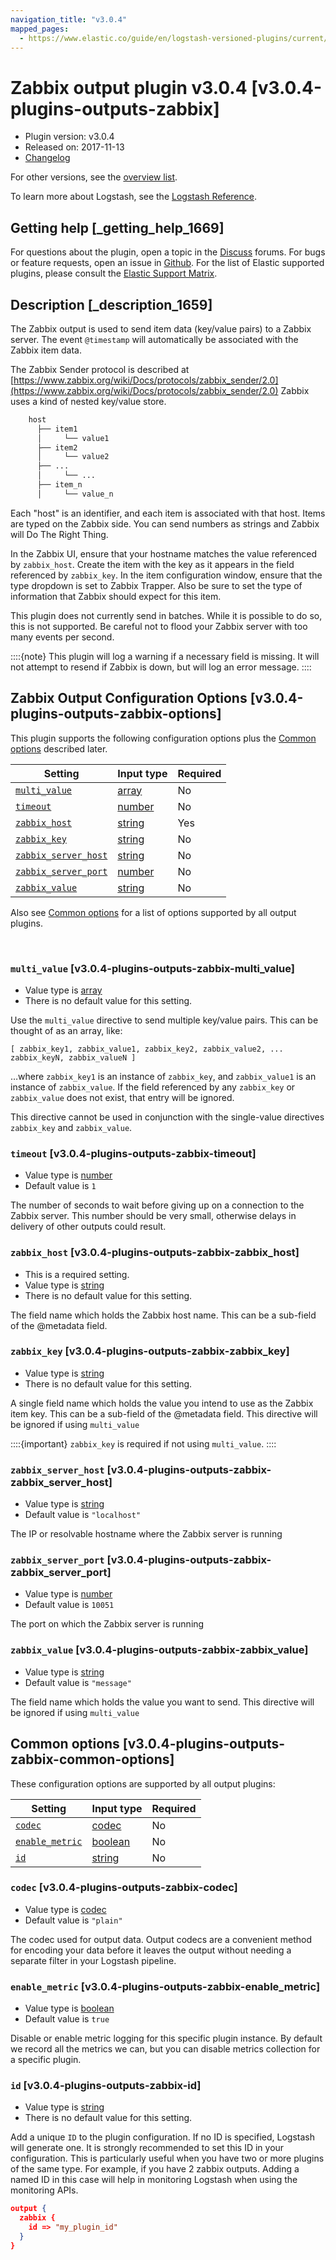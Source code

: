 ```yaml
---
navigation_title: "v3.0.4"
mapped_pages:
  - https://www.elastic.co/guide/en/logstash-versioned-plugins/current/v3.0.4-plugins-outputs-zabbix.html
---
```


# Zabbix output plugin v3.0.4 [v3.0.4-plugins-outputs-zabbix]


* Plugin version: v3.0.4
* Released on: 2017-11-13
* [Changelog](https://github.com/logstash-plugins/logstash-output-zabbix/blob/v3.0.4/CHANGELOG.md)

For other versions, see the [overview list](output-zabbix-index.md).

To learn more about Logstash, see the [Logstash Reference](logstash://reference/index.md).

## Getting help [_getting_help_1669]

For questions about the plugin, open a topic in the [Discuss](http://discuss.elastic.co) forums. For bugs or feature requests, open an issue in [Github](https://github.com/logstash-plugins/logstash-output-zabbix). For the list of Elastic supported plugins, please consult the [Elastic Support Matrix](https://www.elastic.co/support/matrix#matrix_logstash_plugins).


## Description [_description_1659]

The Zabbix output is used to send item data (key/value pairs) to a Zabbix server.  The event `@timestamp` will automatically be associated with the Zabbix item data.

The Zabbix Sender protocol is described at [https://www.zabbix.org/wiki/Docs/protocols/zabbix_sender/2.0](https://www.zabbix.org/wiki/Docs/protocols/zabbix_sender/2.0) Zabbix uses a kind of nested key/value store.

```txt
    host
      ├── item1
      │     └── value1
      ├── item2
      │     └── value2
      ├── ...
      │     └── ...
      ├── item_n
      │     └── value_n
```

Each "host" is an identifier, and each item is associated with that host. Items are typed on the Zabbix side.  You can send numbers as strings and Zabbix will Do The Right Thing.

In the Zabbix UI, ensure that your hostname matches the value referenced by `zabbix_host`. Create the item with the key as it appears in the field referenced by `zabbix_key`.  In the item configuration window, ensure that the type dropdown is set to Zabbix Trapper. Also be sure to set the type of information that Zabbix should expect for this item.

This plugin does not currently send in batches.  While it is possible to do so, this is not supported.  Be careful not to flood your Zabbix server with too many events per second.

::::{note}
This plugin will log a warning if a necessary field is missing. It will not attempt to resend if Zabbix is down, but will log an error message.
::::



## Zabbix Output Configuration Options [v3.0.4-plugins-outputs-zabbix-options]

This plugin supports the following configuration options plus the [Common options](v3-0-4-plugins-outputs-zabbix.md#v3.0.4-plugins-outputs-zabbix-common-options) described later.

| Setting | Input type | Required |
| --- | --- | --- |
| [`multi_value`](v3-0-4-plugins-outputs-zabbix.md#v3.0.4-plugins-outputs-zabbix-multi_value) | [array](logstash://reference/configuration-file-structure.md#array) | No |
| [`timeout`](v3-0-4-plugins-outputs-zabbix.md#v3.0.4-plugins-outputs-zabbix-timeout) | [number](logstash://reference/configuration-file-structure.md#number) | No |
| [`zabbix_host`](v3-0-4-plugins-outputs-zabbix.md#v3.0.4-plugins-outputs-zabbix-zabbix_host) | [string](logstash://reference/configuration-file-structure.md#string) | Yes |
| [`zabbix_key`](v3-0-4-plugins-outputs-zabbix.md#v3.0.4-plugins-outputs-zabbix-zabbix_key) | [string](logstash://reference/configuration-file-structure.md#string) | No |
| [`zabbix_server_host`](v3-0-4-plugins-outputs-zabbix.md#v3.0.4-plugins-outputs-zabbix-zabbix_server_host) | [string](logstash://reference/configuration-file-structure.md#string) | No |
| [`zabbix_server_port`](v3-0-4-plugins-outputs-zabbix.md#v3.0.4-plugins-outputs-zabbix-zabbix_server_port) | [number](logstash://reference/configuration-file-structure.md#number) | No |
| [`zabbix_value`](v3-0-4-plugins-outputs-zabbix.md#v3.0.4-plugins-outputs-zabbix-zabbix_value) | [string](logstash://reference/configuration-file-structure.md#string) | No |

Also see [Common options](v3-0-4-plugins-outputs-zabbix.md#v3.0.4-plugins-outputs-zabbix-common-options) for a list of options supported by all output plugins.

 

### `multi_value` [v3.0.4-plugins-outputs-zabbix-multi_value]

* Value type is [array](logstash://reference/configuration-file-structure.md#array)
* There is no default value for this setting.

Use the `multi_value` directive to send multiple key/value pairs. This can be thought of as an array, like:

`[ zabbix_key1, zabbix_value1, zabbix_key2, zabbix_value2, ... zabbix_keyN, zabbix_valueN ]`

…​where `zabbix_key1` is an instance of `zabbix_key`, and `zabbix_value1` is an instance of `zabbix_value`.  If the field referenced by any `zabbix_key` or `zabbix_value` does not exist, that entry will be ignored.

This directive cannot be used in conjunction with the single-value directives `zabbix_key` and `zabbix_value`.


### `timeout` [v3.0.4-plugins-outputs-zabbix-timeout]

* Value type is [number](logstash://reference/configuration-file-structure.md#number)
* Default value is `1`

The number of seconds to wait before giving up on a connection to the Zabbix server. This number should be very small, otherwise delays in delivery of other outputs could result.


### `zabbix_host` [v3.0.4-plugins-outputs-zabbix-zabbix_host]

* This is a required setting.
* Value type is [string](logstash://reference/configuration-file-structure.md#string)
* There is no default value for this setting.

The field name which holds the Zabbix host name. This can be a sub-field of the @metadata field.


### `zabbix_key` [v3.0.4-plugins-outputs-zabbix-zabbix_key]

* Value type is [string](logstash://reference/configuration-file-structure.md#string)
* There is no default value for this setting.

A single field name which holds the value you intend to use as the Zabbix item key. This can be a sub-field of the @metadata field. This directive will be ignored if using `multi_value`

::::{important}
`zabbix_key` is required if not using `multi_value`.
::::



### `zabbix_server_host` [v3.0.4-plugins-outputs-zabbix-zabbix_server_host]

* Value type is [string](logstash://reference/configuration-file-structure.md#string)
* Default value is `"localhost"`

The IP or resolvable hostname where the Zabbix server is running


### `zabbix_server_port` [v3.0.4-plugins-outputs-zabbix-zabbix_server_port]

* Value type is [number](logstash://reference/configuration-file-structure.md#number)
* Default value is `10051`

The port on which the Zabbix server is running


### `zabbix_value` [v3.0.4-plugins-outputs-zabbix-zabbix_value]

* Value type is [string](logstash://reference/configuration-file-structure.md#string)
* Default value is `"message"`

The field name which holds the value you want to send. This directive will be ignored if using `multi_value`



## Common options [v3.0.4-plugins-outputs-zabbix-common-options]

These configuration options are supported by all output plugins:

| Setting | Input type | Required |
| --- | --- | --- |
| [`codec`](v3-0-4-plugins-outputs-zabbix.md#v3.0.4-plugins-outputs-zabbix-codec) | [codec](logstash://reference/configuration-file-structure.md#codec) | No |
| [`enable_metric`](v3-0-4-plugins-outputs-zabbix.md#v3.0.4-plugins-outputs-zabbix-enable_metric) | [boolean](logstash://reference/configuration-file-structure.md#boolean) | No |
| [`id`](v3-0-4-plugins-outputs-zabbix.md#v3.0.4-plugins-outputs-zabbix-id) | [string](logstash://reference/configuration-file-structure.md#string) | No |

### `codec` [v3.0.4-plugins-outputs-zabbix-codec]

* Value type is [codec](logstash://reference/configuration-file-structure.md#codec)
* Default value is `"plain"`

The codec used for output data. Output codecs are a convenient method for encoding your data before it leaves the output without needing a separate filter in your Logstash pipeline.


### `enable_metric` [v3.0.4-plugins-outputs-zabbix-enable_metric]

* Value type is [boolean](logstash://reference/configuration-file-structure.md#boolean)
* Default value is `true`

Disable or enable metric logging for this specific plugin instance. By default we record all the metrics we can, but you can disable metrics collection for a specific plugin.


### `id` [v3.0.4-plugins-outputs-zabbix-id]

* Value type is [string](logstash://reference/configuration-file-structure.md#string)
* There is no default value for this setting.

Add a unique `ID` to the plugin configuration. If no ID is specified, Logstash will generate one. It is strongly recommended to set this ID in your configuration. This is particularly useful when you have two or more plugins of the same type. For example, if you have 2 zabbix outputs. Adding a named ID in this case will help in monitoring Logstash when using the monitoring APIs.

```json
output {
  zabbix {
    id => "my_plugin_id"
  }
}
```



